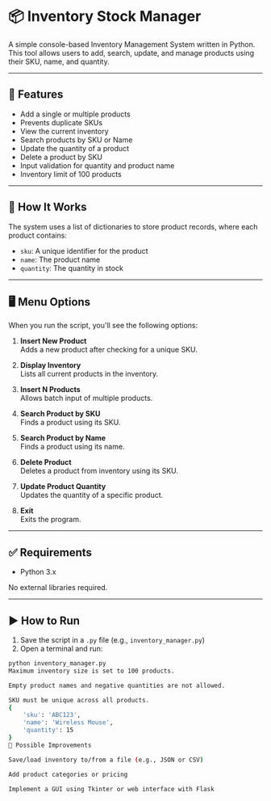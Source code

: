 # 📦 Inventory Stock Manager

A simple console-based Inventory Management System written in Python. This tool allows users to add, search, update, and manage products using their SKU, name, and quantity.

---

## 🚀 Features

- Add a single or multiple products
- Prevents duplicate SKUs
- View the current inventory
- Search products by SKU or Name
- Update the quantity of a product
- Delete a product by SKU
- Input validation for quantity and product name
- Inventory limit of 100 products

---

## 🧾 How It Works

The system uses a list of dictionaries to store product records, where each product contains:
- `sku`: A unique identifier for the product
- `name`: The product name
- `quantity`: The quantity in stock

---

## 🖥️ Menu Options

When you run the script, you'll see the following options:

1. **Insert New Product**  
   Adds a new product after checking for a unique SKU.

2. **Display Inventory**  
   Lists all current products in the inventory.

3. **Insert N Products**  
   Allows batch input of multiple products.

4. **Search Product by SKU**  
   Finds a product using its SKU.

5. **Search Product by Name**  
   Finds a product using its name.

6. **Delete Product**  
   Deletes a product from inventory using its SKU.

7. **Update Product Quantity**  
   Updates the quantity of a specific product.

8. **Exit**  
   Exits the program.

---

## ✅ Requirements

- Python 3.x

No external libraries required.

---

## ▶️ How to Run

1. Save the script in a `.py` file (e.g., `inventory_manager.py`)
2. Open a terminal and run:

```bash
python inventory_manager.py
Maximum inventory size is set to 100 products.

Empty product names and negative quantities are not allowed.

SKU must be unique across all products.
{
    'sku': 'ABC123',
    'name': 'Wireless Mouse',
    'quantity': 15
}
🔧 Possible Improvements

Save/load inventory to/from a file (e.g., JSON or CSV)

Add product categories or pricing

Implement a GUI using Tkinter or web interface with Flask
